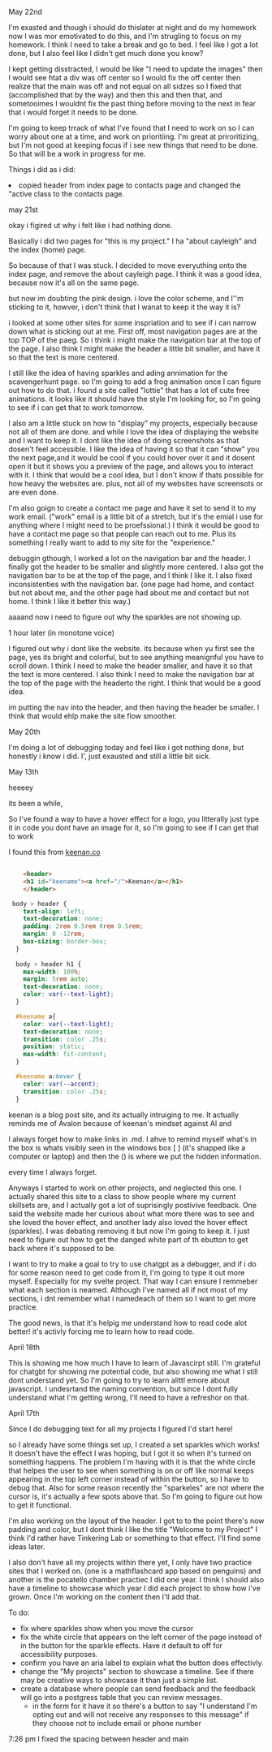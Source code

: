 
May 22nd

I'm exasted and though i should do thislater at night and do my homework now I was mor emotivated to do this, and I'm strugling to focus on my homework.
I think I need to take a break and go to bed. I feel like I got a lot done, but I also feel like I didn't get much done you know?

I kept getting disstracted, I would be like "I need to update the images" then I would see htat a div was off center so I would fix the off center then realize that the main was off and not equal on all sidzes so I fixed that (accomplished that by the way) and then this and then that, and sometooimes I wouldnt fix the past thing before moving to the next in fear that i would forget it needs to be done. 

I'm going to keep trrack of what I've found that I need to work on so I can worry about one at a time, and work on prioritiing. I'm great at priroritizing, but I'm not good at keeping focus if i see new things that need to be done. So that will be a work in progress for me.

Things i did as i did:

<li> copied header from index page to contacts page and changed the "active
 class to the contacts page. </li>


may 21st

okay i figired ut why i felt like i had nothing done.

Basically i did two pages for "this is my project." I ha "about cayleigh" and the index (home) page. 

So because of that I was stuck. I decided to move everyuthing onto the index page, and remove the about cayleigh page. I think it was a good idea, because now it's all on the same page. 

but now im doubting the pink design. i love the color scheme, and I''m sticking to it, howver, i don't think that I wanat to keep it the way it is? 

i looked at some other sites for some inspriation and to see if i can narrow down what is sticking out at me. First off, most navigation pages are at the top TOP of the paeg. So i think i might make the navigation bar at the top of the page. I also think I might make the header a little bit smaller, and have it so that the text is more centered.

I still like the idea of having sparkles and ading annimation for the scavengerhunt page. so I'm going to add a frog animation once I can figure out how to do that. i found a site called "lottie" that has a lot of cute free animations. it looks like it should have the style I'm looking for, so I'm going to see if i can get that to work tomorrow. 

I also am a little stuck on how to "display" my projects, especially because not all of them are done. and while I love the idea of displaying the website and I want to keep it. I dont like the idea of doing screenshots as that dosen't feel accessible. I like the idea of having it so that it can "show" you the next page,and it would be cool if you could hover over it and it dosent open it but it shows you a preview of the page, and allows you to interact with it. I think that would be a cool idea, but I don't know if thats possible for how heavy the websites are. plus, not all of my websites have screensots or are even done.

I'm also goign to create a contact me page and have it set to send it to my work email. ("work" email is a little bit of a stretch, but it's the emial i use for anything where I might need to be proefssional.) I think it would be good to have a contact me page so that people can reach out to me. Plus its something I really want to add to my site for the "experience." 

debuggin gthough, I worked a lot on the navigation bar and the header. I finally got the header to be smaller and slightly more centered. I also got the navigation bar to be at the top of the page, and I think I like it. I also fixed inconsistenties with the navigation bar. (one page had home, and contact but not about me, and the other page had about me and contact but not home. I think I like it better this way.)

aaaand now i need to figure out why the sparkles are not showing up.

1 hour later (in monotone voice)

I figured out why i dont like the website. its because when yu first see the page, yes its bright and colorful, but to see anything meanignful you have to scroll down. I think I need to make the header smaller, and have it so that the text is more centered. I also think I need to make the navigation bar at the top of the page with the headerto the right. I think that would be a good idea.

im putting the nav into the header, and then having the header be smaller. I think that would ehlp make the site flow smoother.

May 20th

I'm doing a lot of debugging today and feel like i got nothing done, but honestly i know i did. I', just exausted and still a little bit sick. 

May 13th

heeeey

its been a while,

So I've found a way to have a hover effect for a logo, you litterally just type it in code you dont have an image for it, so I'm going to see if I can get that to work

I found this from  [keenan.co](https://gkeenan.co/)

```html

    <header>
    <h1 id="keename"><a href="/">Keenan</a></h1>
    </header>
```
```css
 body > header {
    text-align: left;
    text-decoration: none;
    padding: 2rem 0.5rem 0rem 0.5rem;
    margin: 0 -12rem;
    box-sizing: border-box;
  }
  
  body > header h1 {
    max-width: 100%;
    margin: 5rem auto;
    text-decoration: none;
    color: var(--text-light);
  }

  #keename a{
    color: var(--text-light);
    text-decoration: none;
    transition: color .25s;
    position: static;
    max-width: fit-content;
  }

  #keename a:hover {
    color: var(--accent);
    transition: color .25s;
  }
```

keenan is a blog post site, and its actually intruiging to me. It actually reminds me of Avalon because of keenan's mindset against AI and 



I always forget how to make links in .md. I ahve to remind myself what's in the box is whats visibly seen in the windows box [ ]   (it's shapped like a computer or laptop) and then the () is where we put the hidden information. 

every time I always forget.

Anyways I started to work on other projects, and neglected this one. I actually shared this site to a class to show people where my current skillsets are, and I actually got a lot of suprisingly postivive feedback. One said the website made her curious about what more there was to see and she loved the hover effect, and another lady also loved the hover effect (sparkles). I was debating removing it but now I'm going to keep it. I just need to figure out how to get the danged white part of th ebutton to get back where it's supposed to be. 

I want to try to make a goal to try to use chatgpt as a debugger, and if i do for some reason need to get code from it, I'm going to type it out more myself. Especially for my svelte project. That way I can ensure I remmeber what each section is neamed. Although I've named all if not most of my sections, i dnt remember what i namedeach of them so I want to get more practice. 

The good news, is that it's helpig me understand how to read code alot better! it's activly forcing me to learn how to read code. 


April 18th

This is showing me how much I have to learn of Javascirpt still. I'm grateful for chatgbt for showing me potential code, but also showing me what I still dont understand yet. So I'm going to try to learn alittl emore about javascript. I undesrtand the naming convention, but since I dont fully understand what I'm getting wrong, I'll need to have a refreshor on that.



April 17th

Since I do debugging text for all my projects I figured I'd start here!

so I already have some things set up, I created a set sparkles which works! It doesn't have the effect I was hoping, but I got it so when it's turned on something happens. The problem I'm having with it is that the white circle that helpes the user to see when something is on or off like normal keeps appearing in the top left corner instead of within the button, so I have to debug that. Also for some reason recently the "sparkeles" are not where the cursor is, it's actually a few spots above that. So I'm going to figure out how to get it functional. 

I'm also working on the layout of the header. I got to to the point  there's now padding and color, but I dont think I like the title "Welcome to my Project" I think I'd rather have Tinkering Lab or something to that effect. I'll find some ideas later.

I also don't have all my projects within there yet, I only have two practice sites that I worked on. (one is a mathflashcard app based on penguins) and another is the pocatello chamber practiec I did one year. I think I should also have a timeline to showcase which year I did each project to show how i've grown. Once I'm working on the content then I'll add that. 

To do:

* fix where sparkles show when you move the cursor 
* fix the white circle that appears on the left corner of the page instead of in the button for the sparkle effects.  Have it default to off for accessibility purposes. 
* confirm you have an aria label to explain what the button does effectivly.
* change the "My projects" section to showcase a timeline. See if there may be creative ways to showcase it than just a simple list. 
* create a database where people can send feedback and the feedback will go into a postgress table that you can review messages. 
    * in the form for it have it so there's a button to say "I understand I'm opting out and will not receive any responses to this message" if they choose not to include email or phone number


7:26 pm
I fixed the spacing between header and main

